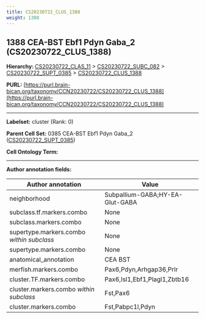 ```yaml
---
title: CS20230722_CLUS_1388
weight: 1388
---
```

## 1388 CEA-BST Ebf1 Pdyn Gaba_2 (CS20230722_CLUS_1388)
<b>Hierarchy: </b>
[CS20230722_CLAS_11](../CS20230722_CLAS_11) >
[CS20230722_SUBC_082](../CS20230722_SUBC_082) >
[CS20230722_SUPT_0385](../CS20230722_SUPT_0385) >
[CS20230722_CLUS_1388](../CS20230722_CLUS_1388)

**PURL:** [https://purl.brain-bican.org/taxonomy/CCN20230722/CS20230722_CLUS_1388](https://purl.brain-bican.org/taxonomy/CCN20230722/CS20230722_CLUS_1388)

---


**Labelset:** cluster (Rank: 0)

**Parent Cell Set:** 0385 CEA-BST Ebf1 Pdyn Gaba_2 ([CS20230722_SUPT_0385](../CS20230722_SUPT_0385))



**Cell Ontology Term:** 

[MARKER GENES.]: #


---

[TRANSFERRED ANNOTATIONS.]: #


[AUTHOR ANNOTATION FIELDS.]: #


**Author annotation fields:**

| Author annotation | Value |
|-------------------|-------|
|neighborhood|Subpallium-GABA;HY-EA-Glut-GABA|
|subclass.tf.markers.combo|None|
|subclass.markers.combo|None|
|supertype.markers.combo _within subclass_|None|
|supertype.markers.combo|None|
|anatomical_annotation|CEA BST|
|merfish.markers.combo|Pax6,Pdyn,Arhgap36,Prlr|
|cluster.TF.markers.combo|Pax6,Isl1,Ebf1,Plagl1,Zbtb16|
|cluster.markers.combo _within subclass_|Fst,Pax6|
|cluster.markers.combo|Fst,Pabpc1l,Pdyn|
